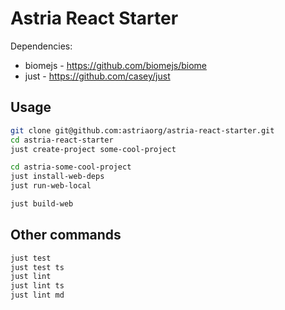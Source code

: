 # Astria React Starter

Dependencies:

- biomejs - <https://github.com/biomejs/biome>
- just - <https://github.com/casey/just>

## Usage

```bash
git clone git@github.com:astriaorg/astria-react-starter.git
cd astria-react-starter
just create-project some-cool-project

cd astria-some-cool-project
just install-web-deps
just run-web-local

just build-web
```

## Other commands

```bash
just test
just test ts
just lint
just lint ts
just lint md
```
